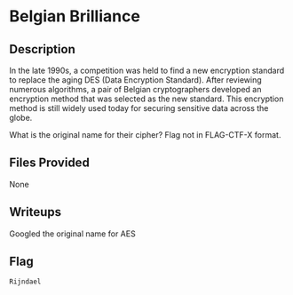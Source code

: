 # Belgian Brilliance

## Description
In the late 1990s, a competition was held to find a new encryption standard to replace the aging DES (Data Encryption Standard). After reviewing numerous algorithms, a pair of Belgian cryptographers developed an encryption method that was selected as the new standard. This encryption method is still widely used today for securing sensitive data across the globe.

What is the original name for their cipher? Flag not in FLAG-CTF-X format.

## Files Provided
None

## Writeups
Googled the original name for AES

## Flag
```
Rijndael
```